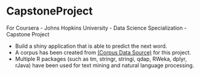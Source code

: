 # CapstoneProject
For Coursera -  Johns Hopkins University - Data Science Specialization - Capstone Project

* Build a shiny application that is able to predict the next word.  
* A corpus has been created from [(Corpus Data Source)](https://d396qusza40orc.cloudfront.net/dsscapstone/dataset/Coursera-SwiftKey.zip) for this project. 
* Multiple R packages (such as tm, stringr, stringi, qdap, RWeka, dplyr, rJava) have been used for text mining and natural language processing.
